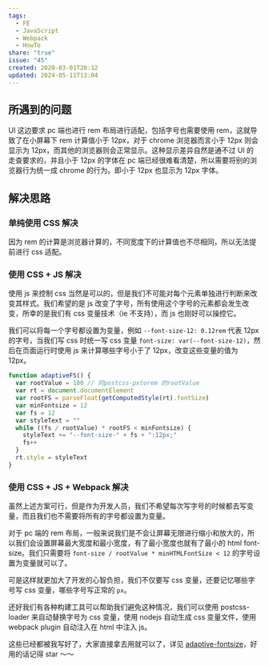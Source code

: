 ```yaml
---  
tags:  
  - FE  
  - JavaScript  
  - Webpack  
  - HowTo  
share: "true"  
issue: "45"  
created: 2020-03-01T20:12  
updated: 2024-05-11T13:04  
---  
```

  
## 所遇到的问题  
  
UI 这边要求 pc 端也进行 rem 布局进行适配，包括字号也需要使用 rem，这就导致了在小屏幕下 rem 计算值小于 12px，对于 chrome 浏览器而言小于 12px 则会显示为 12px，而其他的浏览器则会正常显示。这种显示差异自然是通不过 UI 的走查要求的，并且小于 12px 的字体在 pc 端已经很难看清楚，所以需要将别的浏览器行为统一成 chrome 的行为。即小于 12px 也显示为 12px 字体。  
  
## 解决思路  
  
### 单纯使用 CSS 解决  
  
因为 rem 的计算是浏览器计算的，不同宽度下的计算值也不尽相同，所以无法提前进行 css 适配。  
  
### 使用 CSS + JS 解决  
  
使用 js 来控制 css 当然是可以的，但是我们不可能对每个元素单独进行判断来改变其样式。我们希望的是 js 改变了字号，所有使用这个字号的元素都会发生改变，所幸的是我们有 css 变量技术（ie 不支持），而 js 也刚好可以操控它。  
  
我们可以将每一个字号都设置为变量，例如 `--font-size-12: 0.12rem` 代表 12px 的字号，当我们写 css 时统一写 css 变量 `font-size: var(--font-size-12)`，然后在页面运行时使用 js 来计算哪些字号小于了 12px，改变这些变量的值为 12px。  
  
```js  
function adaptiveFS() {  
  var rootValue = 100 // 同postcss-pxtorem 的rootValue  
  var rt = document.documentElement  
  var rootFS = parseFloat(getComputedStyle(rt).fontSize)  
  var minFontsize = 12  
  var fs = 12  
  var styleText = ""  
  while ((fs / rootValue) * rootFS < minFontsize) {  
    styleText += "--font-size-" + fs + ":12px;"  
    fs++  
  }  
  rt.style = styleText  
}  
```  
  
### 使用 CSS + JS + Webpack 解决  
  
虽然上述方案可行，但是作为开发人员，我们不希望每次写字号的时候都去写变量，而且我们也不需要将所有的字号都设置为变量。  
  
对于 pc 端的 rem 布局，一般来说我们是不会让屏幕无限进行缩小和放大的，所以我们会设置屏幕最大宽度和最小宽度，有了最小宽度也就有了最小的 html font-size。我们只需要将 `font-size / rootValue * minHTMLFontSize < 12` 的字号设置为变量就可以了。  
  
可是这样就更加大了开发的心智负担，我们不仅要写 css 变量，还要记忆哪些字号写 css 变量，哪些字号写正常的 `px`。  
  
还好我们有各种构建工具可以帮助我们避免这种情况，我们可以使用 postcss-loader 来自动替换字号为 css 变量，使用 nodejs 自动生成 css 变量文件，使用 webpack plugin 自动注入在 html 中注入 js。  
  
这些已经都被我写好了，大家直接拿去用就可以了，详见 [adaptive-fontsize](https://github.com/lei4519/adaptiveFontsize)，好用的话记得 star ～～  
